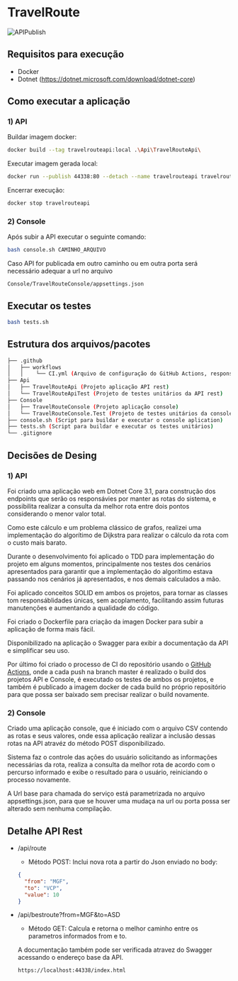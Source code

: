 # TravelRoute

![APIPublish](https://github.com/RodrigoPrandi/TravelRoute/workflows/APIPublish/badge.svg)

## Requisitos para execução

- Docker
- Dotnet (https://dotnet.microsoft.com/download/dotnet-core)

## Como executar a aplicação

###  1) API

Buildar imagem docker:

```bash
docker build --tag travelrouteapi:local .\Api\TravelRouteApi\
```

Executar imagem gerada local:

```bash
docker run --publish 44338:80 --detach --name travelrouteapi travelrouteapi:local
```

Encerrar execução:

```bash
docker stop travelrouteapi
```


###  2) Console

Após subir a API executar o seguinte comando:

```bash
bash console.sh CAMINHO_ARQUIVO
```

Caso API for publicada em outro caminho ou em outra porta será necessário adequar a url no arquivo 
```
Console/TravelRouteConsole/appsettings.json
```

## Executar os testes

```bash
bash tests.sh
```

## Estrutura dos arquivos/pacotes

```bash
├── .github
│   ├── workflows
│   │    └── CI.yml (Arquivo de configuração do GitHub Actions, responsável por executar o build e deploy automatizado, rodando os testes)
├── Api
│   ├── TravelRouteApi (Projeto aplicação API rest)
│   └── TravelRouteApiTest (Projeto de testes unitários da API rest)
├── Console
│   ├── TravelRouteConsole (Projeto aplicação console)
│   └── TravelRouteConsole.Test (Projeto de testes unitários da console)
├── console.sh (Script para buildar e executar o console aplication)
├── tests.sh (Script para buildar e executar os testes unitários)
└── .gitignore

```

## Decisões de Desing

###  1) API

Foi criado uma aplicação web em Dotnet Core 3.1, para construção dos endpoints que serão os responsávies por manter as rotas do sistema, e possibilita realizar a consulta da melhor rota entre dois pontos considerando o menor valor total.

Como este cálculo e um problema clássico de grafos, realizei uma implementação do algorítimo de Dijkstra para realizar o cálculo da rota com o custo mais barato.

Durante o desenvolvimento foi aplicado o TDD para implementação do projeto em alguns momentos, principalmente nos testes dos cenários apresentados para garantir que a implementação do algorítimo estava passando nos cenários já apresentados, e nos demais calculados a mão.

Foi aplicado conceitos SOLID em ambos os projetos, para tornar as classes tom responsáblidades únicas, sem acoplamento, facilitando assim futuras manutenções e aumentando a qualidade do código.

Foi criado o Dockerfile para criação da imagen Docker para subir a aplicação de forma mais fácil. 

Disponibilizado na aplicação o Swagger para exibir a documentação da API e simplificar seu uso.

Por último foi criado o processo de CI do repositório usando o [GitHub Actions](https://github.com/RodrigoPrandi/TravelRoute/actions), onde a cada push na branch master é realizado o build dos projetos API e Console, é executado os testes de ambos os projetos, e também é publicado a imagem docker de cada build no próprio repositório para que possa ser baixado sem precisar realizar o build novamente.

###  2) Console

Criado uma aplicação console, que é iniciado com o arquivo CSV contendo as rotas e seus valores, onde essa aplicação realizar a inclusão dessas rotas na API atravéz do método POST disponibilizado.

Sistema faz o controle das ações do usuário  solicitando as informações necessárias da rota, realiza a consulta da melhor rota de acordo com o percurso informado e exibe o resultado para o usuário, reiniciando o processo novamente.

A Url base para chamada do serviço está parametrizada no arquivo appsettings.json, para que se houver uma mudaça na url ou porta possa ser alterado sem nenhuma compilação.


## Detalhe API Rest

- /api/route
  - Método POST: Inclui nova rota a partir do Json enviado no body:
  ```json
  {
    "from": "MGF",
    "to": "VCP",
    "value": 10
  }
  ```

- /api/bestroute?from=MGF&to=ASD
  - Método GET: Calcula e retorna o melhor caminho entre os parametros informados from e to.
  
  A documentação também pode ser verificada atravez do Swagger acessando o endereço base da API.
  ```
  https://localhost:44338/index.html
  ```
  
